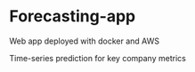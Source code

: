 # Forecasting-app
Web app deployed with docker and AWS

Time-series prediction for key company metrics
